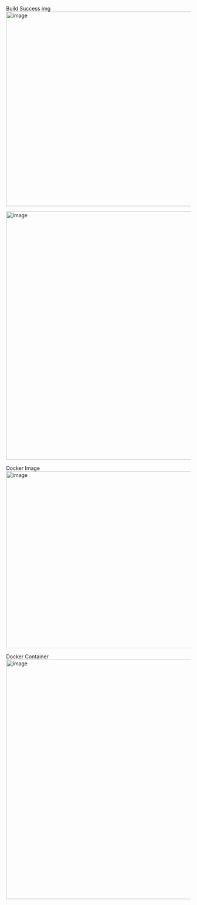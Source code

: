Build Success img <img width="1112" height="529" alt="image" src="https://github.com/user-attachments/assets/1809961a-54ea-4f34-bf75-61f76befebcf" />

<img width="1443" height="675" alt="image" src="https://github.com/user-attachments/assets/92bf3693-2fd9-4aa1-91d1-e6b5775e33d8" />

Docker Image <img width="1094" height="481" alt="image" src="https://github.com/user-attachments/assets/240f218b-1153-44b6-b7b8-e41a92cd125c" />

Docker Container <img width="1115" height="651" alt="image" src="https://github.com/user-attachments/assets/8f6bd568-2df4-4db1-af84-7b5b4a97f51d" />




